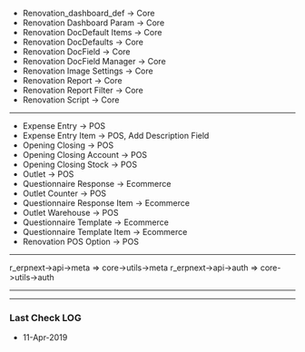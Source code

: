 
- Renovation_dashboard_def -> Core
- Renovation Dashboard Param -> Core
- Renovation DocDefault Items -> Core
- Renovation DocDefaults -> Core
- Renovation DocField -> Core
- Renovation DocField Manager -> Core
- Renovation Image Settings -> Core
- Renovation Report -> Core
- Renovation Report Filter -> Core
- Renovation Script -> Core

---

- Expense Entry -> POS
- Expense Entry Item -> POS, Add Description Field
- Opening Closing -> POS
- Opening Closing Account -> POS
- Opening Closing Stock -> POS
- Outlet -> POS
- Questionnaire Response -> Ecommerce
- Outlet Counter -> POS
- Questionnaire Response Item -> Ecommerce
- Outlet Warehouse -> POS
- Questionnaire Template -> Ecommerce
- Questionnaire Template Item -> Ecommerce
- Renovation POS Option -> POS

---
r_erpnext->api->meta => core->utils->meta
r_erpnext->api->auth => core->utils->auth

---
---



### Last Check LOG
- 11-Apr-2019

